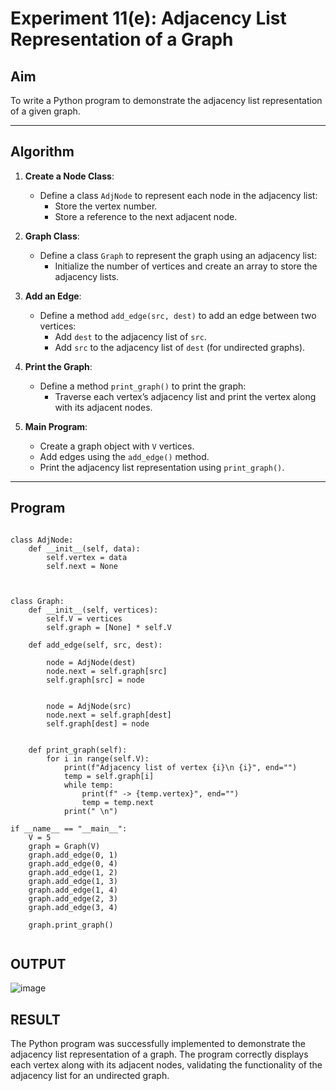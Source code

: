 # Experiment 11(e): Adjacency List Representation of a Graph

## Aim
To write a Python program to demonstrate the adjacency list representation of a given graph.

---

## Algorithm

1. **Create a Node Class**:
   - Define a class `AdjNode` to represent each node in the adjacency list:
     - Store the vertex number.
     - Store a reference to the next adjacent node.

2. **Graph Class**:
   - Define a class `Graph` to represent the graph using an adjacency list:
     - Initialize the number of vertices and create an array to store the adjacency lists.
   
3. **Add an Edge**:
   - Define a method `add_edge(src, dest)` to add an edge between two vertices:
     - Add `dest` to the adjacency list of `src`.
     - Add `src` to the adjacency list of `dest` (for undirected graphs).
   
4. **Print the Graph**:
   - Define a method `print_graph()` to print the graph:
     - Traverse each vertex’s adjacency list and print the vertex along with its adjacent nodes.

5. **Main Program**:
   - Create a graph object with `V` vertices.
   - Add edges using the `add_edge()` method.
   - Print the adjacency list representation using `print_graph()`.

---

## Program

```

class AdjNode:
	def __init__(self, data):
		self.vertex = data
		self.next = None



class Graph:
	def __init__(self, vertices):
		self.V = vertices
		self.graph = [None] * self.V

	def add_edge(self, src, dest):
	
		node = AdjNode(dest)
		node.next = self.graph[src]
		self.graph[src] = node

	
		node = AdjNode(src)
		node.next = self.graph[dest]
		self.graph[dest] = node

	
	def print_graph(self):
		for i in range(self.V):
			print(f"Adjacency list of vertex {i}\n {i}", end="")
			temp = self.graph[i]
			while temp:
				print(f" -> {temp.vertex}", end="")
				temp = temp.next
			print(" \n")

if __name__ == "__main__":
	V = 5
	graph = Graph(V)
	graph.add_edge(0, 1)
	graph.add_edge(0, 4)
	graph.add_edge(1, 2)
	graph.add_edge(1, 3)
	graph.add_edge(1, 4)
	graph.add_edge(2, 3)
	graph.add_edge(3, 4)

	graph.print_graph()


```

## OUTPUT
![image](https://github.com/user-attachments/assets/7c2d1770-dd06-46fd-877a-884a37c110fb)

## RESULT

The Python program was successfully implemented to demonstrate the adjacency list representation of a graph. The program correctly displays each vertex along with its adjacent nodes, validating the functionality of the adjacency list for an undirected graph.

